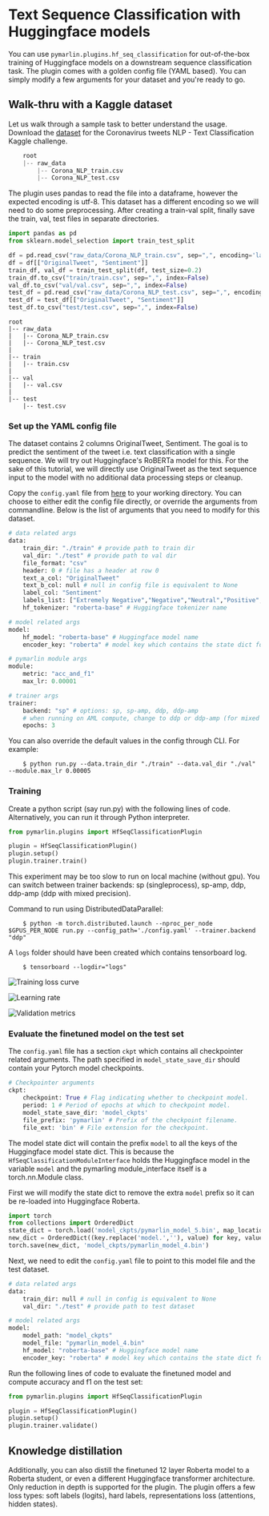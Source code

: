 # Text Sequence Classification with Huggingface models

You can use `pymarlin.plugins.hf_seq_classification` for out-of-the-box training of Huggingface models on a downstream sequence classification task. The plugin comes with a golden config file (YAML based). You can simply modify a few arguments for your dataset and you're ready to go.

## Walk-thru with a Kaggle dataset

Let us walk through a sample task to better understand the usage. Download the [dataset](https://www.kaggle.com/datatattle/covid-19-nlp-text-classification?select=Corona_NLP_train.csv) for the Coronavirus tweets NLP - Text Classification Kaggle challenge.
```python
    root   
    |-- raw_data
        |-- Corona_NLP_train.csv
        |-- Corona_NLP_test.csv
```

The plugin uses pandas to read the file into a dataframe, however the expected encoding is utf-8. This dataset has a different encoding so we will need to do some preprocessing. After creating a train-val split, finally save the train, val, test files in separate directories.

```python
import pandas as pd
from sklearn.model_selection import train_test_split

df = pd.read_csv("raw_data/Corona_NLP_train.csv", sep=",", encoding='latin-1', header=0)
df = df[["OriginalTweet", "Sentiment"]]
train_df, val_df = train_test_split(df, test_size=0.2)
train_df.to_csv("train/train.csv", sep=",", index=False)
val_df.to_csv("val/val.csv", sep=",", index=False)
test_df = pd.read_csv("raw_data/Corona_NLP_test.csv", sep=",", encoding='latin-1', header=0)
test_df = test_df[["OriginalTweet", "Sentiment"]]
test_df.to_csv("test/test.csv", sep=",", index=False)
```
    root
    |-- raw_data
    |   |-- Corona_NLP_train.csv
    |   |-- Corona_NLP_test.csv
    |
    |-- train
    |   |-- train.csv
    |
    |-- val
    |   |-- val.csv
    |
    |-- test
        |-- test.csv


### Set up the YAML config file

The dataset contains 2 columns OriginalTweet, Sentiment. The goal is to predict the sentiment of the tweet i.e. text classification with a single sequence. We will try out Huggingface's RoBERTa model for this. For the sake of this tutorial, we will directly use OriginalTweet as the text sequence input to the model with no additional data processing steps or cleanup.

Copy the `config.yaml` file from [here](../../pymarlin/plugins/hf_seq_classification/config.yaml) to your working directory. You can choose to either edit the config file directly, or override the arguments from commandline. Below is the list of arguments that you need to modify for this dataset.
```python
# data related args
data:
    train_dir: "./train" # provide path to train dir
    val_dir: "./test" # provide path to val dir
    file_format: "csv"
    header: 0 # file has a header at row 0
    text_a_col: "OriginalTweet"
    text_b_col: null # null in config file is equivalent to None
    label_col: "Sentiment"
    labels_list: ["Extremely Negative","Negative","Neutral","Positive","Extremely Positive"] # list of labels which will be mapped in order from 0 to 4 for the model
    hf_tokenizer: "roberta-base" # Huggingface tokenizer name

# model related args
model:
    hf_model: "roberta-base" # Huggingface model name
    encoder_key: "roberta" # model key which contains the state dict for RobertaModel

# pymarlin module args
module:
    metric: "acc_and_f1"
    max_lr: 0.00001

# trainer args
trainer:
    backend: "sp" # options: sp, sp-amp, ddp, ddp-amp
    # when running on AML compute, change to ddp or ddp-amp (for mixed precision)
    epochs: 3
```

You can also override the default values in the config through CLI. For example:
```
    $ python run.py --data.train_dir "./train" --data.val_dir "./val" --module.max_lr 0.00005
```

### Training

Create a python script (say run.py) with the following lines of code. Alternatively, you can run it through Python interpreter.

```python
from pymarlin.plugins import HfSeqClassificationPlugin

plugin = HfSeqClassificationPlugin()
plugin.setup()
plugin.trainer.train()
```

This experiment may be too slow to run on local machine (without gpu). You can switch between trainer backends: sp (singleprocess), sp-amp, ddp, ddp-amp (ddp with mixed precision).

Command to run using DistributedDataParallel:
```
    $ python -m torch.distributed.launch --nproc_per_node $GPUS_PER_NODE run.py --config_path='./config.yaml' --trainer.backend "ddp"
```

A `logs` folder should have been created which contains tensorboard log.
```
    $ tensorboard --logdir="logs"
```

![Training loss curve](images/hfseqclass/loss.jpg)

![Learning rate](images/hfseqclass/lr.jpg)

![Validation metrics](images/hfseqclass/train_metrics.jpg)

### Evaluate the finetuned model on the test set

The `config.yaml` file has a section `ckpt` which contains all checkpointer related arguments. The path specified in `model_state_save_dir` should contain your Pytorch model checkpoints. 

```python
# Checkpointer arguments
ckpt:
    checkpoint: True # Flag indicating whether to checkpoint model.
    period: 1 # Period of epochs at which to checkpoint model.
    model_state_save_dir: 'model_ckpts'
    file_prefix: 'pymarlin' # Prefix of the checkpoint filename.
    file_ext: 'bin' # File extension for the checkpoint.
```

The model state dict will contain the prefix `model` to all the keys of the Huggingface model state dict. This is because the `HfSeqClassificationModuleInterface` holds the Huggingface model in the variable `model` and the pymarling module_interface itself is a torch.nn.Module class.

First we will modify the state dict to remove the extra `model` prefix so it can be re-loaded into Huggingface Roberta.
```python
import torch
from collections import OrderedDict
state_dict = torch.load('model_ckpts/pymarlin_model_5.bin', map_location='cpu')
new_dict = OrderedDict((key.replace('model.',''), value) for key, value in state_dict.items() if key.startswith('model.') )
torch.save(new_dict, 'model_ckpts/pymarlin_model_4.bin')
```

Next, we need to edit the `config.yaml` file to point to this model file and the test dataset.
```python
# data related args
data:
    train_dir: null # null in config is equivalent to None
    val_dir: "./test" # provide path to test dataset

# model related args
model:
    model_path: "model_ckpts"
    model_file: "pymarlin_model_4.bin"
    hf_model: "roberta-base" # Huggingface model name
    encoder_key: "roberta" # model key which contains the state dict for RobertaModel
```

Run the following lines of code to evaluate the finetuned model and compute accuracy and f1 on the test set:
```python
from pymarlin.plugins import HfSeqClassificationPlugin

plugin = HfSeqClassificationPlugin()
plugin.setup()
plugin.trainer.validate()
```

## Knowledge distillation

Additionally, you can also distill the finetuned 12 layer Roberta model to a Roberta student, or even a different Huggingface transformer architecture. Only reduction in depth is supported for the plugin. The plugin offers a few loss types: soft labels (logits), hard labels, representations loss (attentions, hidden states). 